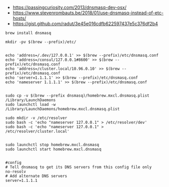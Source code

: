 * https://passingcuriosity.com/2013/dnsmasq-dev-osx/
* https://www.stevenrombauts.be/2018/01/use-dnsmasq-instead-of-etc-hosts/
* https://gist.github.com/radut/3e45e016cdfb622597437e5c376df2b4


```
brew install dnsmasq

mkdir -pv $(brew --prefix)/etc/


echo 'address=/.dev/127.0.0.1' >> $(brew --prefix)/etc/dnsmasq.conf
echo 'address=/consul/127.0.0.1#8600' >> $(brew --prefix)/etc/dnsmasq.conf
echo 'address=/cluster.local/10.96.0.10' >> $(brew --prefix)/etc/dnsmasq.conf
echo 'server=1.1.1.1' >> $(brew --prefix)/etc/dnsmasq.conf
echo 'nameserver 1.1.1.1' >> $(brew --prefix)/etc/dnsmasq.conf


sudo cp -v $(brew --prefix dnsmasq)/homebrew.mxcl.dnsmasq.plist /Library/LaunchDaemons
sudo launchctl load -w /Library/LaunchDaemons/homebrew.mxcl.dnsmasq.plist

sudo mkdir -v /etc/resolver
sudo bash -c 'echo "nameserver 127.0.0.1" > /etc/resolver/dev'
sudo bash -c 'echo "nameserver 127.0.0.1" > /etc/resolver/cluster.local'


sudo launchctl stop homebrew.mxcl.dnsmasq
sudo launchctl start homebrew.mxcl.dnsmasq


#config 
# Tell dnsmasq to get its DNS servers from this config file only
no-resolv
# Add alternate DNS servers
server=1.1.1.1



```